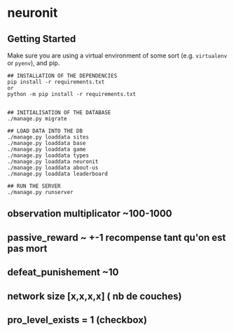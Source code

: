 # neuronit

## Getting Started

Make sure you are using a virtual environment of some sort (e.g. `virtualenv` or
`pyenv`), and pip.

```
## INSTALLATION OF THE DEPENDENCIES
pip install -r requirements.txt
or
python -m pip install -r requirements.txt


## INITIALISATION OF THE DATABASE
./manage.py migrate

## LOAD DATA INTO THE DB
./manage.py loaddata sites
./manage.py loaddata base
./manage.py loaddata game
./manage.py loaddata types
./manage.py loaddata neuronit
./manage.py loaddata about-us
./manage.py loaddata leaderboard

## RUN THE SERVER
./manage.py runserver
```


## observation multiplicator ~100-1000
## passive_reward ~ +-1 recompense tant qu'on est pas mort
## defeat_punishement ~10
## network size [x,x,x,x] ( nb de couches)
## pro_level_exists = 1 (checkbox)
## 